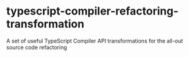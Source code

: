 # typescript-compiler-refactoring-transformation
A set of useful TypeScript Compiler API transformations for the all-out source code refactoring

